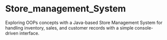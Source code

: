 # Store_management_System
Exploring OOPs  concepts with a Java-based Store Management System for handling inventory, sales, and customer records with a simple console-driven interface.

